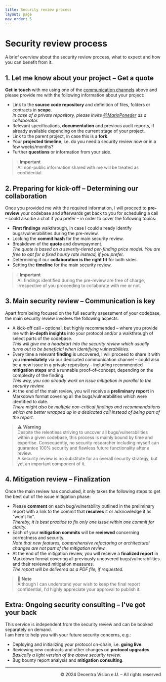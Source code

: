 ```yaml
---
title: Security review process
layout: page
nav_order: 5
---
```


# Security review process
A brief overview about the security review process, what to expect and how you can benefit from it.

## 1. Let me know about your project &ndash; Get a quote

**Get in touch** with me using one of the [communication channels](#social-buttons) above and please provide me with the following information about your project:

- Link to the **source code repository** and definition of files, folders or contracts in **scope**.  
*In case of a private repository, please invite [@MarioPoneder](https://github.com/MarioPoneder) as a collaborator.*  
- Relevant specifications, **documentation** and previous audit reports, if already available depending on the current stage of your project.  
- Link to the parent project, in case this is a **fork**.  
- Your **projected timeline**, i.e. do you need a security review now or in a few weeks/months?  
- Further **questions** or information from your side.  

> ℹ️ **Important**  
> All non-public information shared with me will be treated as confidential.

## 2. Preparing for kick-off &ndash; Determining our collaboration
Once you provided me with the required information, I will proceed to **pre-review** your codebase and afterwards get back to you for scheduling a call &ndash; could also be a chat if you prefer &ndash; in order to cover the following topics:
- **First findings** walkthrough, in case I could already identify bugs/vulnerabilities during the pre-review.
- Locking the **commit hash** for the main security review.
- Breakdown of the **quote** and downpayment.  
  *The quote is based on a severity-tiered per-finding price model. You are free to opt for a fixed hourly rate instead, if you prefer.*
- Determining if our **collaboration is the right fit** for both sides.
- Setting the **timeline** for the main security review.

> ℹ️ **Important**  
> All findings identified during the pre-review are free of charge, irrespective of you proceeding to collaborate with me or not.

## 3. Main security review &ndash; Communication is key

Apart from being focused on the full security assessment of your codebase, the main security review involves the following aspects:
- A kick-off call  &ndash; optional, but highly recommended &ndash; where you provide me with **in-depth insights** into your protocol and/or a walkthrough of select parts of the codebase.  
*This will give me a headstart into the security review which usually turns out to be beneficial when identifying vulnerabilities.*
- Every time a relevant **finding** is uncovered, I will proceed to share it with you **immediately** via our dedicated communication channel &ndash; could also be a new issue in a private repository &ndash; including recommended **mitigation steps** and a runnable proof-of-concept, depending on the complexity of the finding.  
*This way, you can already work on issue mitigation in parallel to the security review.*
- At the end of the main review, you will receive a **preliminary report** in Markdown format covering all the bugs/vulnerabilities which were identified to date.  
*There might also be multiple non-critical findings and recommendations which are better wrapped up in a dedicated call instead of being part of the report.*

> ⚠️ **Warning**  
> Despite the relentless striving to uncover all bugs/vulnerabilities within a given codebase, this process is mainly bound by time and expertise. Consequently, no security researcher including myself can guarantee 100% security and flawless future functionality after a review.  
> A security review is no substitute for an overall security strategy, but yet an important component of it.  

## 4. Mitigation review &ndash; Finalization

Once the main review has concluded, it only takes the following steps to get the best out of the issue mitigation phase:
- Please **comment** on each bug/vulnerability outlined in the preliminary report with a link to the commit that **resolves** it or acknowledge it as "won't fix".  
*Thereby, it is best practice to fix only one issue within one commit for clarity.*
- Each of your **mitigation commits** will be **reviewed** concerning correctness and security.  
  *Note that new features, comprehensive refactoring or architectural changes are not part of the mitigation review.*
- At the end of the mitigation review, you will receive a **finalized report** in Markdown format covering all previously uncovered bugs/vulnerabilities and their reviewed mitigation measures.  
  *The report will be delivered as a PDF file, if requested.*

> 📝 **Note**  
> Although I can understand your wish to keep the final report confidential, I'd highly appreciate your approval to publish it.


## Extra: Ongoing security consulting &ndash; I've got your back
This service is independent from the security review and can be booked separately on demand.  
I am here to help you with your future security concerns, e.g.:
- Deploying and initializing your protocol on-chain, i.e. **going live**.
- Reviewing new contracts and other changes on **protocol upgrades**.  
   *Basically a light version of the above security review.*
- Bug bounty report analysis and **mitigation consulting**.


---

<p align="right">
&copy; 2024 Decentra Vision e.U. &ndash; All rights reserved
</p>
